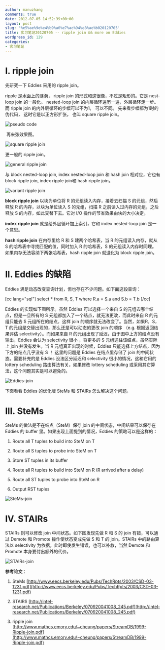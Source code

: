 ```yaml
---
author: manuzhang
comments: true
date: 2012-07-05 14:52:39+00:00
layout: post
slug: '%e5%ae%9e%e4%b9%a0%e7%ac%94%e8%ae%b020120705'
title: 实习笔记20120705 -- ripple join && more on Eddies
wordpress_id: 129
categories:
- 实习笔记
---
```


# I. ripple join



先研究一下 Eddies 采用的 ripple join。



ripple 是水面上的涟漪， ripple join 的形式和这很像，不过是矩形的。它是 nest-loop join 的一般化。 nested-loop join 的内层循环遍历一遍，外层循环走一步。而 ripple join 的内外层循环的步幅可以不为1， 可以不同。 先来看步幅都为1时的伪代码， 这时它是以正方形扩张， 也叫 square ripple join。



![pseudo code](https://lh4.googleusercontent.com/-uP_lAcH0nIs/UBZCJpHeRDI/AAAAAAAAAbk/oPS38VF6lL4/s454/Screenshot-from-2012-07-09-004329.png)



<!-- more -->

 再来张效果图。



![square ripple join](https://lh4.googleusercontent.com/-pb9sC4q3g6Q/UBZCzHFxqkI/AAAAAAAAAcI/DGeC4Hkm_xA/w661-h294-n-k/Screenshot-from-2012-07-09-004451.png)



更一般的 ripple join。



![general ripple join](https://lh6.googleusercontent.com/-XVgJzUqfbhc/UBZCziWjgGI/AAAAAAAAAcM/JEhXDjr3w8k/s444/Screenshot-from-2012-07-09-004656.png)



与 block nested-loop join, index nested-loop join 和 hash join 相对应，它也有 block ripple join, index ripple join和 hash ripple join。



![variant ripple join](https://lh6.googleusercontent.com/-iLraKgysoGw/UFFUVLkUNcI/AAAAAAAAAoA/sBwIxh3-8ag/w650-h261-n-k/Screenshot%2Bfrom%2B2012-09-13%2B11%253A33%253A14.png)



**block ripple join** 以块为单位将 R 的元组读入内存，接着去扫描 S 的元组，然后释放 R 的内存，以块为单位读入 S 的元组，扫描 R 之前读入过内存的元组，之后释放 S 的内存，如此交替下去。它对 I/O 操作的节省效果由块的大小决定。



**index ripple join** 就是给外层循环加上索引，它和 index nested-loop join 是一个意思。



**hash ripple join** 在内存里给 R 和 S 建两个哈希表，当 R 的元组读入内存，就从 S 的哈希表中寻找匹配的值，同时加入 R 的哈希表，S 的元组读入内存时同理。如果内存无法容纳下两张哈希表，hash ripple join 就退化为 block ripple join。





# II. Eddies 的缺陷



Eddies 满足动态改变查询计划，但也存在不少问题。如下面这段查询：



[cc lang="sql"]
 select *
 from R, S, T
 where R.a = S.a and
 S.b = T.b
[/cc]

Eddies 的实现如下图所示。虽然 Eddies 可以选择一个来自 S 的元组去哪个结点，但是一旦所有的 S 元组都加入了一个结点，就无法更改，而此时来自 R 的元组只能去 S 元组所在的结点，这样 join 的顺序就无法改变了。当然，如果R，S，T 的元组是交替出现的，那么还是可以动态的更改 join 的顺序 （e.g. 根据返回结果评估 selectivity）。而如果来自 R 的元组出现了延迟，由于图中上方的结点没有输出，Eddies 会认为 selectivity 很小 ，将更多的 S 元组送往该结点，虽然实际上 join 并没有发生。当 R 元组真正出现的时候，Eddies 只能选择上方结点，因为下方的结点几乎没有 S ！ 这里的问题是 Eddies 在结点里存储了 join 的中间状态。需要补充的是 Eddies 没法区分延迟和 selectivity 很小的情况，这和它用的 lottery scheduling 路由算法有关，如果修改 lottery scheduling 或采用其它算法，这个问题其实是可以避免的。



![Eddies-join](https://lh6.googleusercontent.com/-1o9dKhHAoJk/UBZGTrCxGMI/AAAAAAAAAc0/b_FnmaESNy4/w261-h268-n-k/Screenshot%2Bfrom%2B2012-07-30%2B16%253A30%253A01.png)



下面看看 Eddies 的优化版 SteMs 和 STAIRs 怎么解决这个问题。 





# III. SteMs



SteMs 的做法是不在结点（SteM）保存 join 的中间状态，中间结果可以保存在 Eddies 的 buffer 里。如果出现上面提到的情况，Eddies 的策略可以是这样的：







  1. Route all T tuples to build into SteM on T


  2. Route all S tuples to probe into SteM on T


  3. Store ST tuples in its buffer


  4. Route all R tuples to build into SteM on R (R arrived after a delay)


  5. Route all ST tuples to probe into SteM on R


  6. Output RST tuples



![SteMs-join](https://lh4.googleusercontent.com/-mlJnELgCABI/UBZGTqpz_eI/AAAAAAAAAc4/p18b5_7of6o/w354-h294-n-k/Screenshot%2Bfrom%2B2012-07-30%2B16%253A30%253A14.png)





# IV. STAIRs



STAIRs 则可以修改 join 中间状态。如下图发现先做 R 和 S 的 join 有错，可以通过 Demote 和 Promote 操作使状态变成先做 S 和 T 的 join。STAIRs 中的路由算法以 selectivity 为依据，此时即使发生错误，也可以补救，当然 Demote 和 Promote 本身要付出额外的代价。



![STAIRs-join](https://lh3.googleusercontent.com/-ZKNEo6Ytpl4/UBZGTpo-OHI/AAAAAAAAAcw/pn752Txbogw/w307-h294-n-k/Screenshot%2Bfrom%2B2012-07-30%2B16%253A30%253A30.png)



**参考论文**：







  1. SteMs [http://www.eecs.berkeley.edu/Pubs/TechRpts/2003/CSD-03-1231.pdf](http://www.eecs.berkeley.edu/Pubs/TechRpts/2003/CSD-03-1231.pdf)


  2. STAIRS [http://intel-research.net/Publications/Berkeley/070920041008_245.pdf](http://intel-research.net/Publications/Berkeley/070920041008_245.pdf)


  3. ripple join [http://www.mathcs.emory.edu/~cheung/papers/StreamDB/1999-Ripple-join.pdf](http://www.mathcs.emory.edu/~cheung/papers/StreamDB/1999-Ripple-join.pdf)



